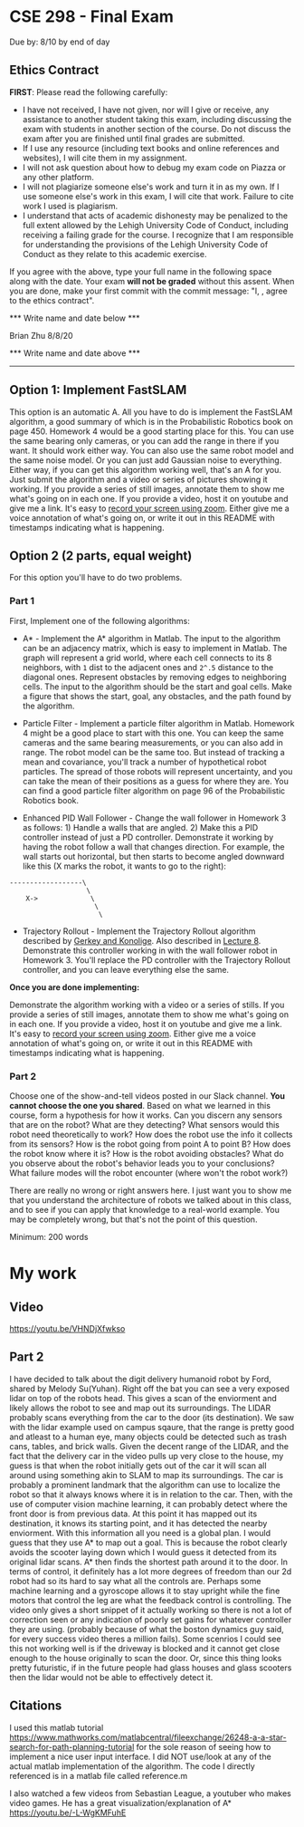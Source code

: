 # CSE 298 - Final Exam

Due by: 8/10 by end of day

## Ethics Contract

**FIRST**: Please read the following carefully:

-	I have not received, I have not given, nor will I give or receive, any assistance to another student taking this exam, including discussing the exam with students in another section of the course. Do not discuss the exam after you are finished until final grades are submitted.
- If I use any resource (including text books and online references and websites), I will cite them in my assignment.
- I will not ask question about how to debug my exam code on Piazza or any other platform.
-	I will not plagiarize someone else's work and turn it in as my own. If I use someone else's work in this exam, I will cite that work. Failure to cite work I used is plagiarism.
-	I understand that acts of academic dishonesty may be penalized to the full extent allowed by the Lehigh University Code of Conduct, including receiving a failing grade for the course. I recognize that I am responsible for understanding the provisions of the Lehigh University Code of Conduct as they relate to this academic exercise.

If you agree with the above, type your full name in the following space along with the date. Your exam **will not be graded** without this assent. When you are done, make your first commit with the commit message: "I, <your name>, agree to the ethics contract".

*** Write name and date below ***

Brian Zhu 8/8/20  

*** Write name and date above ***

-----------------------------------------------------------------------------------------------------

## Option 1: Implement FastSLAM

This option is an automatic A. All you have to do is implement the FastSLAM algorithm, a good summary of which is in the Probabilistic Robotics book on page 450. Homework 4 would be a good starting place for this. You can use the same bearing only cameras, or you can add the range in there if you want. It should work either way. You can also use the same robot model and the same noise model. Or you can just add Gaussian noise to everything. Either way, if you can get this algorithm working well, that's an A for you. Just submit the algorithm and a video or series of pictures showing it working. If you provide a series of still images, annotate them to show me what's going on in each one. If you provide a video, host it on youtube and give me a link. It's easy to [record your screen using zoom](https://support.zoom.us/hc/en-us/articles/201362473-Local-Recording). Either give me a voice annotation of what's going on, or write it out in this README with timestamps indicating what is happening.

## Option 2 (2 parts, equal weight)

For this option you'll have to do two problems.

### Part 1

First, Implement one of the following algorithms: 

- A* - Implement the A* algorithm in Matlab. The input to the algorithm can be an adjacency matrix, which is easy to implement in Matlab. The graph will represent a grid world, where each cell connects to its 8 neighbors, with `1` dist to the adjacent ones and `2^.5` distance to the diagonal ones. Represent obstacles by removing edges to neighboring cells. The input to the algorithm should be the start and goal cells. Make a figure that shows the start, goal, any obstacles, and the path found by the algorithm.

- Particle Filter - Implement a particle filter algorithm in Matlab. Homework 4 might be a good place to start with this one. You can keep the same cameras and the same bearing measurements, or you can also add in range. The robot model can be the same too. But instead of tracking a mean and covariance, you'll track a number of hypothetical robot particles. The spread of those robots will represent uncertainty, and you can take the mean of their positions as a guess for where they are. You can find a good particle filter algorithm on page 96 of the Probabilistic Robotics book. 

- Enhanced PID Wall Follower - Change the wall follower in Homework 3 as follows: 1) Handle a walls that are angled. 2) Make this a PID controller instead of just a PD controller. Demonstrate it working by having the robot follow a wall that changes direction. For example, the wall starts out horizontal, but then starts to become angled downward like this (X marks the robot, it wants to go to the right):

```
------------------\
                   \
    X->             \
                     \
                      \
```

- Trajectory Rollout - Implement the Trajectory Rollout algorithm described by [Gerkey and Konolige](http://citeseerx.ist.psu.edu/viewdoc/download?doi=10.1.1.330.2120&rep=rep1&type=pdf). Also described in [Lecture 8](https://www.youtube.com/watch?v=buEfiJftc0E&list=PL4A2v89SXU3SUUNrwKcE-yy2SX6YQOg_p&index=9&t=0s). Demonstrate this controller working in with the wall follower robot in Homework 3. You'll replace the PD controller with the Trajectory Rollout controller, and you can leave everything else the same.

**Once you are done implementing:**

Demonstrate the algorithm working with a video or a series of stills. If you provide a series of still images, annotate them to show me what's going on in each one. If you provide a video, host it on youtube and give me a link. It's easy to [record your screen using zoom](https://support.zoom.us/hc/en-us/articles/201362473-Local-Recording). Either give me a voice annotation of what's going on, or write it out in this README with timestamps indicating what is happening.

### Part 2

Choose one of the show-and-tell videos posted in our Slack channel. **You cannot choose the one you shared**. Based on what we learned in this course, form a hypothesis for how it works. Can you discern any sensors that are on the robot? What are they detecting? What sensors would this robot need theoretically to work? How does the robot use the info it collects from its sensors? How is the robot going from point A to point B? How does the robot know where it is? How is the robot avoiding obstacles? What do you observe about the robot's behavior leads you to your conclusions? What failure modes will the robot encounter (where won't the robot work?)

There are really no wrong or right answers here. I just want you to show me that you understand the architecture of robots we talked about in this class, and to see if you can apply that knowledge to a real-world example. You may be completely wrong, but that's not the point of this question.

Minimum: 200 words

# My work
## Video
https://youtu.be/VHNDjXfwkso  

## Part 2
I have decided to talk about the digit delivery humanoid robot by Ford, shared by Melody Su(Yuhan). Right off the bat you can see a very exposed lidar on top of the robots head. This gives a scan of the enviorment and likely allows the robot to see and map out its surroundings. The LIDAR probably scans everything from the car to the door (its destination). We saw with the lidar example used on campus sqaure, that the range is pretty good and atleast to a human eye, many objects could be detected such as trash cans, tables, and brick walls. Given the decent range of the LIDAR, and the fact that the delivery car in the video pulls up very close to the house, my guess is that when the robot initially gets out of the car it will scan all around using something akin to SLAM to map its surroundings. The car is probably a prominent landmark that the algorithm can use to localize the robot so that it always knows where it is in relation to the car. Then, with the use of computer vision machine learning, it can probably detect where the front door is from previous data. At this point it has mapped out its destination, it knows its starting point, and it has detected the nearby enviorment. With this information all you need is a global plan. I would guess that they use A* to map out a goal. This is because the robot clearly avoids the scooter laying down which I would guess it detected from its original lidar scans. A* then finds the shortest path around it to the door. In terms of control, it definitely has a lot more degrees of freedom than our 2d robot had so its hard to say what all the controls are. Perhaps some machine learning and a gyroscope allows it to stay upright while the fine motors that control the leg are what the feedback control is controlling. The video only gives a short snippet of it actually working so there is not a lot of correction seen or any indication of poorly set gains for whatever controller they are using. (probably because of what the boston dynamics guy said, for every success video theres a million fails). Some scenrios I could see this not working well is if the driveway is blocked and it cannot get close enough to the house originally to scan the door. Or, since this thing looks pretty futuristic, if in the future people had glass houses and glass scooters then the lidar would not be able to effectively detect it.

## Citations
I used this matlab tutorial https://www.mathworks.com/matlabcentral/fileexchange/26248-a-a-star-search-for-path-planning-tutorial for the sole reason of seeing how to implement a nice user input interface. I did NOT use/look at any of the actual matlab implementation of the algorithm. The code I directly referenced is in a matlab file called reference.m  
  
I also watched a few videos from Sebastian League, a youtuber who makes video games. He has a great visualization/explanation of A* https://youtu.be/-L-WgKMFuhE

